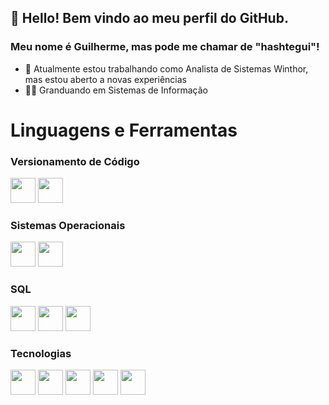 ## 👋 Hello! Bem vindo ao meu perfil do GitHub.
### Meu nome é Guilherme, mas pode me chamar de "hashtegui"!


- 🔭 Atualmente estou trabalhando como Analista de Sistemas Winthor, mas estou aberto a novas experiências
- :man_student: Granduando em Sistemas de Informação

# Linguagens e Ferramentas

### Versionamento de Código

<img src="https://cdn.jsdelivr.net/gh/devicons/devicon/icons/git/git-original.svg" witdh=40 height=40/>    <img src="https://cdn.jsdelivr.net/gh/devicons/devicon/icons/github/github-original.svg" witdh=40 height=40/>


### Sistemas Operacionais

<img src="https://cdn.jsdelivr.net/gh/devicons/devicon/icons/linux/linux-original.svg" witdh=40 height=40/>     <img src="https://cdn.jsdelivr.net/gh/devicons/devicon/icons/windows8/windows8-original.svg" witdh=40 height=40 />


### SQL

<img src="https://cdn.jsdelivr.net/gh/devicons/devicon/icons/oracle/oracle-original.svg" witdh=40 height=40/>    <img src="https://cdn.jsdelivr.net/gh/devicons/devicon/icons/mysql/mysql-original-wordmark.svg" witdh=40 height=40 />    <img src="https://cdn.jsdelivr.net/gh/devicons/devicon/icons/postgresql/postgresql-original-wordmark.svg" witdh=40 height=40 />

### Tecnologias

<img src="https://cdn.jsdelivr.net/gh/devicons/devicon/icons/python/python-original.svg" witdh=40 height=40 />     <img src="https://cdn.jsdelivr.net/gh/devicons/devicon/icons/java/java-original.svg" witdh=40 height=40/>    <img src="https://cdn.jsdelivr.net/gh/devicons/devicon/icons/javascript/javascript-original.svg" witdh=40 height=40 />    <img src="https://cdn.jsdelivr.net/gh/devicons/devicon/icons/html5/html5-original.svg" witdh=40 height=40 />    <img src="https://cdn.jsdelivr.net/gh/devicons/devicon/icons/bootstrap/bootstrap-original.svg" witdh=40 height=40/>








